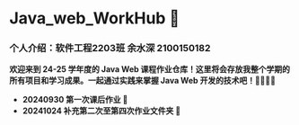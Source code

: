 # Java_web_WorkHub 🚀

### **个人介绍：软件工程2203班 余水深 2100150182**

**欢迎来到 24-25 学年度的 Java Web 课程作业仓库！这里将会存放我整个学期的所有项目和学习成果。一起通过实践来掌握 Java Web 开发的技术吧！👨‍💻👩‍💻**

- **20240930 第一次课后作业 📝**
- **20241024 补充第二次至第四次作业文件夹 📁**
